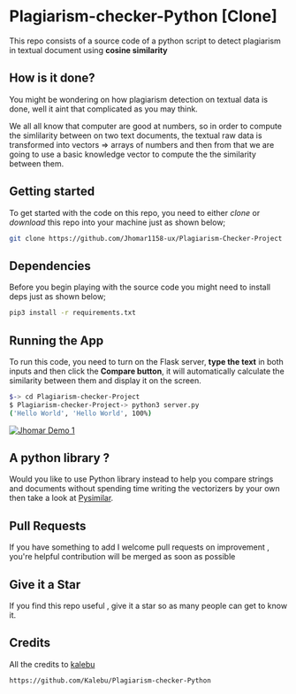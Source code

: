 # Plagiarism-checker-Python [Clone]

This repo consists of a source code of a python script to detect plagiarism in textual document using **cosine similarity**

## How is it done?

You might be wondering on how plagiarism detection on textual data is done, well it aint that complicated as you may think.

We all all know that computer are good at numbers, so in order to compute the simlilarity between on two text documents, the textual  raw data is transformed into vectors => arrays of numbers and then from that we are going to use a basic knowledge vector to compute the the similarity between them.


## Getting started

To get started with the code on this repo, you need to either *clone* or *download* this repo into your machine just as shown below;

```bash
git clone https://github.com/Jhomar1158-ux/Plagiarism-Checker-Project
```

## Dependencies 

Before you begin playing with the source code you might need to install deps just as shown below;

```bash
pip3 install -r requirements.txt
```

## Running the App

To run this code, you need to turn on the Flask server, **type the text** in both inputs and then click the **Compare button**, it will automatically calculate the similarity between them and display it on the screen.

```bash
$-> cd Plagiarism-checker-Project
$ Plagiarism-checker-Project-> python3 server.py
('Hello World', 'Hello World', 100%)

```
[![Jhomar Demo 1](https://i.postimg.cc/50g9qyr9/Captura-de-pantalla-2022-05-29-220317.png)](https://postimg.cc/0M6q9kxh)


## A python library ?

Would you like to use Python library instead to help you compare strings and documents without spending time writing the vectorizers by your own then take a look at [Pysimilar](https://github.com/Kalebu/pysimilar).



## Pull Requests

If you have something to add I welcome pull requests on improvement , you're helpful contribution will be merged as soon as possible

## Give it a Star

If you find this repo useful , give it a star so as many people can get to know it.

## Credits

All the credits to [kalebu](https://github.com/kalebu)

```bash
https://github.com/Kalebu/Plagiarism-checker-Python
```